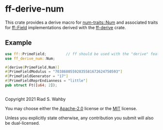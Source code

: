 # ff-derive-num

This crate provides a derive macro for [num-traits::Num] and associated traits
for [ff::Field] implementations derived with the [ff-derive] crate.

[num-traits::Num]: https://docs.rs/num-traits
[ff::Field]: https://docs.rs/ff
[ff-derive]: https://docs.rs/ff-derive

## Example

```rust
use ff::PrimeField;         // ff should be used with the "derive" feature!
use ff_derive_num::Num;

#[derive(PrimeField,Num)]
#[PrimeFieldModulus = "70386805592835581672624750593"]
#[PrimeFieldGenerator = "17"]
#[PrimeFieldReprEndianness = "little"]
pub struct Ft([u64; 2]);
```

## 

Copyright 2021 Riad S. Wahby

You may choose either the [Apache-2.0] license or the [MIT] license.

Unless you explicitly state otherwise, any contribution you submit will also be dual-licensed.

[Apache-2.0]: https://www.apache.org/licenses/LICENSE-2.0
[MIT]: https://opensource.org/licenses/MIT
